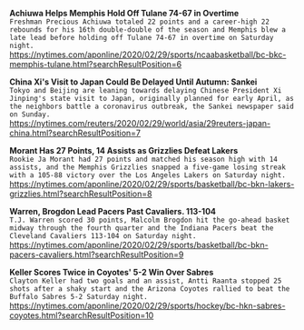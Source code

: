 **Achiuwa Helps Memphis Hold Off Tulane 74-67 in Overtime**\
`Freshman Precious Achiuwa totaled 22 points and a career-high 22 rebounds for his 16th double-double of the season and Memphis blew a late lead before holding off Tulane 74-67 in overtime on Saturday night.`\
https://nytimes.com/aponline/2020/02/29/sports/ncaabasketball/bc-bkc-memphis-tulane.html?searchResultPosition=6

**China Xi's Visit to Japan Could Be Delayed Until Autumn: Sankei**\
`Tokyo and Beijing are leaning towards delaying Chinese President Xi Jinping's state visit to Japan, originally planned for early April, as the neighbors battle a coronavirus outbreak, the Sankei newspaper said on Sunday.`\
https://nytimes.com/reuters/2020/02/29/world/asia/29reuters-japan-china.html?searchResultPosition=7

**Morant Has 27 Points, 14 Assists as Grizzlies Defeat Lakers**\
`Rookie Ja Morant had 27 points and matched his season high with 14 assists, and the Memphis Grizzlies snapped a five-game losing streak with a 105-88 victory over the Los Angeles Lakers on Saturday night.`\
https://nytimes.com/aponline/2020/02/29/sports/basketball/bc-bkn-lakers-grizzlies.html?searchResultPosition=8

**Warren, Brogdon Lead Pacers Past Cavaliers. 113-104**\
`T.J. Warren scored 30 points, Malcolm Brogdon hit the go-ahead basket midway through the fourth quarter and the Indiana Pacers beat the Cleveland Cavaliers 113-104 on Saturday night.`\
https://nytimes.com/aponline/2020/02/29/sports/basketball/bc-bkn-pacers-cavaliers.html?searchResultPosition=9

**Keller Scores Twice in Coyotes' 5-2 Win Over Sabres**\
`Clayton Keller had two goals and an assist, Antti Raanta stopped 25 shots after a shaky start and the Arizona Coyotes rallied to beat the Buffalo Sabres 5-2 Saturday night.`\
https://nytimes.com/aponline/2020/02/29/sports/hockey/bc-hkn-sabres-coyotes.html?searchResultPosition=10

